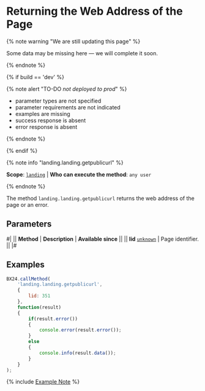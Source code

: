 # Returning the Web Address of the Page

{% note warning "We are still updating this page" %}

Some data may be missing here — we will complete it soon.

{% endnote %}

{% if build == 'dev' %}

{% note alert "TO-DO _not deployed to prod_" %}

- parameter types are not specified
- parameter requirements are not indicated
- examples are missing
- success response is absent
- error response is absent

{% endnote %}

{% endif %}

{% note info "landing.landing.getpublicurl" %}

**Scope**: [`landing`](../../../scopes/permissions.md) | **Who can execute the method**: `any user`

{% endnote %}

The method `landing.landing.getpublicurl` returns the web address of the page or an error.

## Parameters

#|
|| **Method** | **Description** | **Available since** ||
|| **lid**
[`unknown`](../../../data-types.md) | Page identifier. ||
|#

## Examples

```js
BX24.callMethod(
    'landing.landing.getpublicurl',
    {
        lid: 351
    },
    function(result)
    {
        if(result.error())
        {
            console.error(result.error());
        }
        else
        {
            console.info(result.data());
        }
    }
);
```
{% include [Example Note](../../../../_includes/examples.md) %}